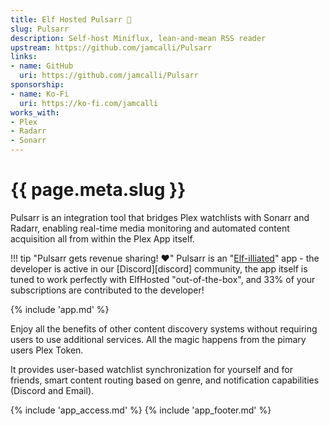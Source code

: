 ```yaml
---
title: Elf Hosted Pulsarr 🧝
slug: Pulsarr
description: Self-host Miniflux, lean-and-mean RSS reader
upstream: https://github.com/jamcalli/Pulsarr
links:
- name: GitHub
  uri: https://github.com/jamcalli/Pulsarr
sponsorship:
- name: Ko-Fi
  uri: https://ko-fi.com/jamcalli
works_with:
- Plex
- Radarr
- Sonarr
---
```


# {{ page.meta.slug }}

Pulsarr is an integration tool that bridges Plex watchlists with Sonarr and Radarr, enabling real-time media monitoring and automated content acquisition all from within the Plex App itself.

!!! tip "Pulsarr gets revenue sharing! :heart:"
    Pulsarr is an "[Elf-illiated](https://store.elfhosted.com/affiliate/)" app - the developer is active in our [Discord][discord] community, the app itself is tuned to work perfectly with ElfHosted "out-of-the-box", and 33% of your subscriptions are contributed to the developer!

{% include 'app.md' %}

Enjoy all the benefits of other content discovery systems without requiring users to use additional services. All the magic happens from the pimary users Plex Token.

It provides user-based watchlist synchronization for yourself and for friends, smart content routing based on genre, and notification capabilities (Discord and Email).

{% include 'app_access.md' %}
{% include 'app_footer.md' %}